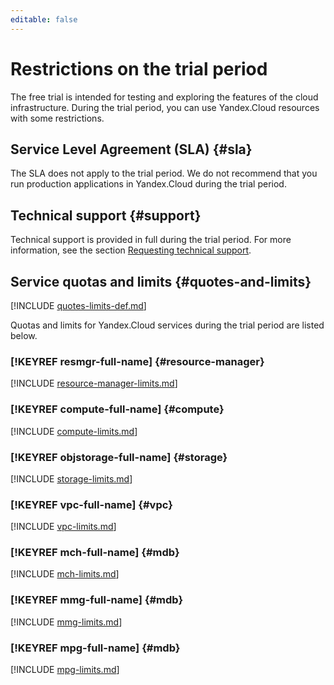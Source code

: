 ```yaml
---
editable: false
---
```


# Restrictions on the trial period

The free trial is intended for testing and exploring the features of the cloud infrastructure. During the trial period, you can use Yandex.Cloud resources with some restrictions.

## Service Level Agreement (SLA) {#sla}

The SLA does not apply to the trial period. We do not recommend that you run production applications in Yandex.Cloud during the trial period.

## Technical support {#support}

Technical support is provided in full during the trial period. For more information, see the section [Requesting technical support](../../support/overview.md).

## Service quotas and limits {#quotes-and-limits}

[!INCLUDE [quotes-limits-def.md](../../_includes/quotes-limits-def.md)]

Quotas and limits for Yandex.Cloud services during the trial period are listed below.

### [!KEYREF resmgr-full-name] {#resource-manager}

[!INCLUDE [resource-manager-limits.md](../../_includes/resource-manager-limits.md)]

### [!KEYREF compute-full-name] {#compute}

[!INCLUDE [compute-limits.md](../../_includes/compute-limits.md)]

### [!KEYREF objstorage-full-name] {#storage}

[!INCLUDE [storage-limits.md](../../_includes/storage-limits.md)]

### [!KEYREF vpc-full-name] {#vpc}

[!INCLUDE [vpc-limits.md](../../_includes/vpc-limits.md)]

### [!KEYREF mch-full-name] {#mdb}

[!INCLUDE [mch-limits.md](../../_includes/mdb/mch-limits.md)]

### [!KEYREF mmg-full-name] {#mdb}

[!INCLUDE [mmg-limits.md](../../_includes/mdb/mmg-limits.md)]

### [!KEYREF mpg-full-name] {#mdb}

[!INCLUDE [mpg-limits.md](../../_includes/mdb/mpg-limits.md)]

